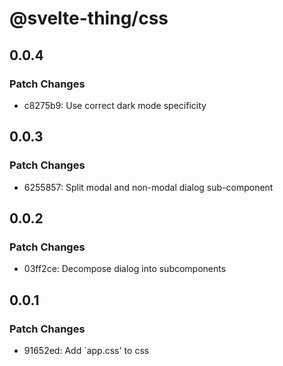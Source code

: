 # @svelte-thing/css

## 0.0.4

### Patch Changes

-   c8275b9: Use correct dark mode specificity

## 0.0.3

### Patch Changes

-   6255857: Split modal and non-modal dialog sub-component

## 0.0.2

### Patch Changes

-   03ff2ce: Decompose dialog into subcomponents

## 0.0.1

### Patch Changes

-   91652ed: Add `app.css' to css

